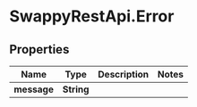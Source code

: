 # SwappyRestApi.Error

## Properties
Name | Type | Description | Notes
------------ | ------------- | ------------- | -------------
**message** | **String** |  | 


